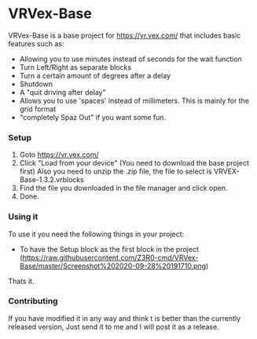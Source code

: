 # VRVex-Base

VRVex-Base is a base project for https://vr.vex.com/ that includes basic features such as:

- Allowing you to use minutes instead of seconds for the wait function
- Turn Left/Right as separate blocks
- Turn a certain amount of degrees after a delay
- Shutdown
- A "quit driving after delay"
- Allows you to use 'spaces' instead of millimeters. This is mainly for the grid format
- "completely Spaz Out" if you want some fun.



### Setup

1. Goto https://vr.vex.com/
2. Click "Load from your device" (You need to download the base project first) Also you need to unzip the .zip file, the file to select is VRVEX-Base-1.3.2.vrblocks
3. Find the file you downloaded in the file manager and click open.
4. Done.



### Using it

To use it you need the following things in your project:

- To have the Setup block as the first block in the project
(https://raw.githubusercontent.com/Z3R0-cmd/VRVex-Base/master/Screenshot%202020-09-28%20191710.png)

Thats it.
### Contributing
If you have modified it in any way and think t is better than the currently released version, Just send it to me and I will post it as a release.
